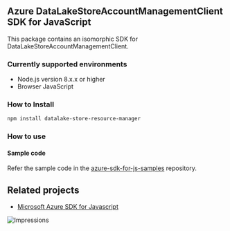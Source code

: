 ## Azure DataLakeStoreAccountManagementClient SDK for JavaScript

This package contains an isomorphic SDK for DataLakeStoreAccountManagementClient.

### Currently supported environments

- Node.js version 8.x.x or higher
- Browser JavaScript

### How to Install

```bash
npm install datalake-store-resource-manager
```

### How to use

#### Sample code

Refer the sample code in the [azure-sdk-for-js-samples](https://github.com/Azure/azure-sdk-for-js-samples) repository.

## Related projects

- [Microsoft Azure SDK for Javascript](https://github.com/Azure/azure-sdk-for-js)


![Impressions](https://azure-sdk-impressions.azurewebsites.net/api/impressions/azure-sdk-for-js%2Fsdk%2Fcdn%2Farm-cdn%2FREADME.png)
